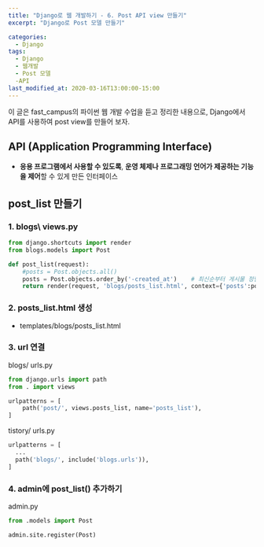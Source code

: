 ```yaml
---
title: "Django로 웹 개발하기 - 6. Post API view 만들기"
excerpt: "Django로 Post 모델 만들기"

categories:
  - Django
tags:
  - Django
  - 웹개발
  - Post 모델
  -API
last_modified_at: 2020-03-16T13:00:00-15:00
---
```


이 글은 fast_campus의 파이썬 웹 개발 수업을 듣고 정리한 내용으로, Django에서 API를 사용하여 post view를 만들어 보자.

## API (Application Programming Interface)

- **응용 프로그램에서 사용할 수 있도록**, **운영 체제나 프로그래밍 언어가 제공하는 기능을 제어**할 수 있게 만든 인터페이스

## post_list 만들기

### 1. blogs\ views.py

```py
from django.shortcuts import render
from blogs.models import Post

def post_list(request):
    #posts = Post.objects.all()
    posts = Post.objects.order_by('-created_at')    # 최신순부터 게시물 정렬
    return render(request, 'blogs/posts_list.html', context={'posts':posts})
```

### 2. posts_list.html 생성

- templates/blogs/posts_list.html

### 3. url 연결

blogs/ urls.py

```py
from django.urls import path
from . import views

urlpatterns = [
    path('post/', views.posts_list, name='posts_list'),
]
```

tistory/ urls.py

```py
urlpatterns = [
  ...
  path('blogs/', include('blogs.urls')),
]
```

### 4. admin에 post_list() 추가하기

admin.py

```py
from .models import Post

admin.site.register(Post)
```
